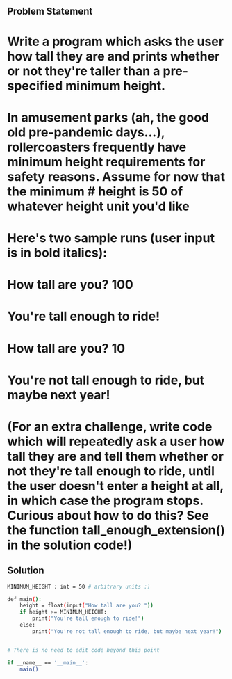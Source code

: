 ## Problem Statement

# Write a program which asks the user how tall they are and prints whether or not they're taller than a pre-specified minimum height.

# In amusement parks (ah, the good old pre-pandemic days...), rollercoasters frequently have minimum height requirements for safety reasons. Assume for now that the minimum #  height is 50 of whatever height unit you'd like

# Here's two sample runs (user input is in bold italics):

# How tall are you? 100 

# You're tall enough to ride!

# How tall are you? 10 

# You're not tall enough to ride, but maybe next year!

# (For an extra challenge, write code which will repeatedly ask a user how tall they are and tell them whether or not they're tall enough to ride, until the user doesn't enter a height at all, in which case the program stops. Curious about how to do this? See the function tall_enough_extension() in the solution code!)



## Solution
```bash
MINIMUM_HEIGHT : int = 50 # arbitrary units :)

def main():
    height = float(input("How tall are you? "))
    if height >= MINIMUM_HEIGHT:
        print("You're tall enough to ride!")
    else:
        print("You're not tall enough to ride, but maybe next year!")


# There is no need to edit code beyond this point

if __name__ == '__main__':
    main()
```


